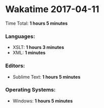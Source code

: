 # Wakatime 2017-04-11

Time Total: **1 hours 5 minutes**

### Languages:
- XSLT: **1 hours 3 minutes** 
- XML: **1 minutes** 

### Editors:
- Sublime Text: **1 hours 5 minutes** 

### Operating Systems:
- Windows: **1 hours 5 minutes** 

